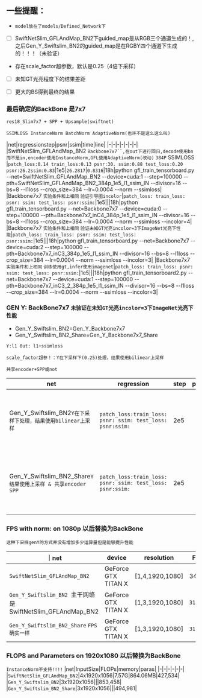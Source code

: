 ## 一些提醒：
 * `model放在了models/Defined_Network下`
 * [ ] SwiftNetSlim_GFLAndMap_BN2下guided_map是从RGB三个通道生成的！,之后Gen_Y_Swiftslim_BN2的guided_map是在RGBY四个通道下生成的！！！（未验证）
 * 存在scale_factor超参数，默认是0.25（4倍下采样）
 * [ ] 未知GT光亮程度下的结果差距
 * [ ] 更大的BS得到最终的结果




### 最后确定的BackBone 是7x7
`res18_Slim7x7 + SPP + Upsample(swiftnet)`

`SSIMLOSS InstanceNorm BatchNorm AdaptiveNorm(也许不是这么这么叫)`

|net|regressionstep|psnr|ssim|time|line|
|-|-|-|-|-|-|-|
|SwiftNetSlim_GFLAndMap_BN2 `Backbone7x7``,在out下进行回归,decode使用bn而不是in,encoder使用InstanceNorm,GFL使用AdaptiveNorm(改动)` `384P` SSIMLOSS |`patch_loss:0.14 train_loss:0.13 psnr:30. ssim:0.88 test_loss:0.20 psnr:26.2ssim:0.83`|1e5|`26.2817`|`0.8316`|18h|python gfl_train_tensorboard.py --net=SwiftNetSlim_GFLAndMap_BN2 --device=cuda:1 --step=100000 --pth=SwiftNetSlim_GFLAndMap_BN2_384p_1e5_l1_ssim_IN --divisor=16 --bs=8 --l1loss --crop_size=384 --lr=0.0004 --norm --ssimloss|
|Backbone7x7 `实验条件和上相同` `验证引导图incolor`|`patch_loss: train_loss: psnr: ssim: test_loss: psnr:ssim:`|1e5|||18h|python gfl_train_tensorboard.py --net=Backbone7x7 --device=cuda:0 --step=100000 --pth=Backbone7x7_inC4_384p_1e5_l1_ssim_IN --divisor=16 --bs=8 --l1loss --crop_size=384 --lr=0.0004 --norm --ssimloss --incolor=4|
|Backbone7x7 `实验条件和上相同` `验证未知GT光亮incolor=3下ImageNet光亮下性能`|`patch_loss: train_loss: psnr: ssim: test_loss: psnr:ssim:`|1e5|||18h|python gfl_train_tensorboard.py --net=Backbone7x7 --device=cuda:2 --step=100000 --pth=Backbone7x7_inC3_384p_1e5_l1_ssim_IN --divisor=16 --bs=8 --l1loss --crop_size=384 --lr=0.0004 --norm --ssimloss --incolor=3|
|Backbone7x7 `实验条件和上相同` `训练使用gt,infer使用imagenet`|`patch_loss: train_loss: psnr: ssim: test_loss: psnr:ssim:`|1e5|||18h|python gfl_train_tensorboard2.py --net=Backbone7x7 --device=cuda:1 --step=100000 --pth=Backbone7x7_inC3_2_384p_1e5_l1_ssim_IN --divisor=16 --bs=8 --l1loss --crop_size=384 --lr=0.0004 --norm --ssimloss --incolor=3|

### GEN Y: BackBone7x7 `未验证在未知GT光亮incolor=3下ImageNet光亮下性能`

* Gen_Y_Swiftslim_BN2=Gen_Y_Backbone7x7
* Gen_Y_Swiftslim_BN2_Share=Gen_Y_Backbone7x7_Share

`Y:l1 0ut: l1+ssimloss `

`scale_factor超参！：Y在下采样下(0.25)处理，结果使用bilinear上采样`

`共享encoder+SPP或not`

|net|regression|step|psnr|ssim|time|line|
|-|-|-|-|-|-|-|
|Gen_Y_Swiftslim_BN2`Y在下采样下处理，结果使用bilinear上采样`|`patch_loss:train_loss: psnr: ssim: test_loss: psnr:ssim:`|2e5|||18h|python Gen_Y_train_tensorboard.py --device='cuda:0' --steps=200000 --lr=0.0004 --pth=Gen_Y_Swiftslim_BN2_384p_2e5_l1_ssim --divisor=16 --bs=8 --l1loss --crop_size=384 --norm --net=Gen_Y_Swiftslim_BN2 --scale_factor=0.25 --ssimloss|
|Gen_Y_Swiftslim_BN2_Share`Y结果使用上采样 & 共享encoder SPP`|`patch_loss:train_loss: psnr: ssim: test_loss: psnr:ssim:`|2e5|||18h|python Gen_Y_Share_train_tensorboard.py --device='cuda:2' --steps=200000 --lr=0.0004 --pth=Gen_Y_Swiftslim_BN2_Share_384p_2e5_l1 --divisor=16 --bs=8 --l1loss --crop_size=384 --norm --net=Gen_Y_Swiftslim_BN2_Share --scale_factor=0.25 --ssimloss|


### FPS with norm: on 1080p 以后替换为BackBone

`这种下采样genY的方式并没有增加多少运算量但是能够提升性能`

｜net|device|resolution|FPS|avg_infer_decay|
|-|-|-|-|-|
|`SwiftNetSlim_GFLAndMap_BN2`|GeForce GTX TITAN X|[1,4,1920,1080]|34.86|0.028|
|`Gen_Y_Swiftslim_BN2 `主干网络是SwiftNetSlim_GFLAndMap_BN2|GeForce GTX TITAN X|[1,3,1920,1080]|`31.5`|`0.031`|
|`Gen_Y_Swiftslim_BN2_Share` `FPS确实一样`|GeForce GTX TITAN X|[1,3,1920,1080]|`31.5`|`0.031`|

### FLOPS and Parameters on 1920x1080 以后替换为BackBone
`InstanceNorm不支持!!!!`
|net|InputSize|FLOPs|memory|paras|
|-|-|-|-|-|-|
|`SwiftNetSlim_GFLAndMap_BN2`|4x1920x1056|7.57G|864.06MB|427,534|
|`Gen_Y_Swiftslim_BN2`|3x1920x1056|||853,458|
|`Gen_Y_Swiftslim_BN2_Share`|3x1920x1056|||494,981|




